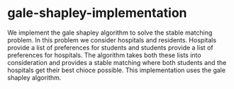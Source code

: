 # gale-shapley-implementation

We implement the gale shapley algorithm to solve the stable matching problem. In this problem we consider hospitals and residents. Hospitals provide a list of preferences for students and students provide a list of preferences for hospitals. The algorithm takes both these lists into consideration and provides a stable matching where both students and the hospitals get their best chioce possible. This implementation uses the gale shapley algorithm. 
